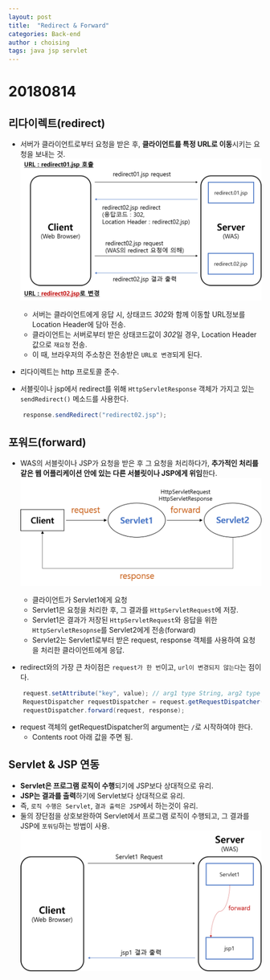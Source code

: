 ```yaml
---
layout: post
title:  "Redirect & Forward"
categories: Back-end
author : choising
tags: java jsp servlet
---
```


# 20180814

## 리다이렉트(redirect)

- 서버가 클라이언트로부터 요청을 받은 후, **클라이언트를 특정 URL로 이동**시키는 요청을 보내는 것.
    ![redirect](https://github.com/Oraindrop/oraindrop.github.io/blob/master/assets/_img/redirect.png?raw=true)
    - 서버는 클라이언트에게 응답 시, 상태코드 *302*와 함께 이동할 URL정보를 Location Header에 담아 전송.
    - 클라이언트는 서버로부터 받은 상태코드값이 *302*일 경우, Location Header 값으로 `재요청` 전송.
    - 이 때, 브라우저의 주소창은 전송받은 `URL로 변경`되게 된다.

- 리다이렉트는 http 프로토콜 준수.
- 서블릿이나 jsp에서 redirect를 위해 `HttpServletResponse` 객체가 가지고 있는 `sendRedirect()` 메소드를 사용한다.
```java
	response.sendRedirect("redirect02.jsp");
```

## 포워드(forward)

- WAS의 서블릿이나 JSP가 요청을 받은 후 그 요청을 처리하다가, **추가적인 처리를 같은 웹 어플리케이션 안에 있는 다른 서블릿이나 JSP에게 위임**한다.
    ![forward](https://github.com/Oraindrop/oraindrop.github.io/blob/master/assets/_img/forward.png?raw=true)
    - 클라이언트가 Servlet1에게 요청
    - Servlet1은 요청을 처리한 후, 그 결과를 `HttpServletRequest`에 저장.
    - Servlet1은 결과가 저장된 `HttpServletRequest`와 응답을 위한 `HttpServletResopnse`를 Servlet2에게 전송(forward)
    - Servlet2는 Servlet1로부터 받은 request, response 객체를 사용하여 요청을 처리한 클라이언트에게 응답.
    
- redirect와의 가장 큰 차이점은 `request가 한 번`이고, `url이 변경되지 않는다`는 점이다.
```java 
    request.setAttribute("key", value); // arg1 type String, arg2 type Object
    RequestDispatcher requestDispatcher = request.getRequestDispatcher("/servlet2");
    requestDispatcher.forward(request, response);
```
- request 객체의 getRequestDispatcher의 argument는 `/`로 시작하여야 한다.
    - Contents root 아래 값을 주면 됨.

## Servlet & JSP 연동

- **Servlet은 프로그램 로직이 수행**되기에 JSP보다 상대적으로 유리. 
- **JSP는 결과를 출력**하기에 Servlet보다 상대적으로 유리.
- 즉, `로직 수행은 Servlet`, `결과 출력은 JSP`에서 하는것이 유리.
- 둘의 장단점을 상호보완하여 Servlet에서 프로그램 로직이 수행되고, 그 결과를 JSP에 `포워딩`하는 방법이 사용.
![forward2](https://github.com/Oraindrop/oraindrop.github.io/blob/master/assets/_img/forward2.png?raw=true)
